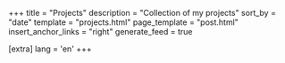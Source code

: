 +++
title = "Projects"
description = "Collection of my projects"
sort_by = "date"
template = "projects.html"
page_template = "post.html"
insert_anchor_links = "right"
generate_feed = true

[extra]
lang = 'en'
+++
